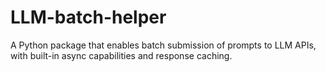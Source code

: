 # LLM-batch-helper
A Python package that enables batch submission of prompts to LLM APIs, with built-in async capabilities and response caching.
